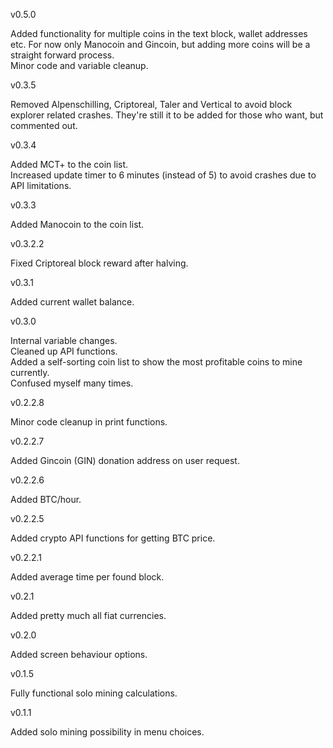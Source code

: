 v0.5.0

Added functionality for multiple coins in the text block, wallet addresses etc. For now only Manocoin and Gincoin, but adding more coins will be a straight forward process.<br>
Minor code and variable cleanup.

v0.3.5

Removed Alpenschilling, Criptoreal, Taler and Vertical to avoid block explorer related crashes. They're still it to be added for those who want, but commented out.

v0.3.4

Added MCT+ to the coin list.<br>
Increased update timer to 6 minutes (instead of 5) to avoid crashes due to API limitations.<br>

v0.3.3

Added Manocoin to the coin list.

v0.3.2.2

Fixed Criptoreal block reward after halving.

v0.3.1

Added current wallet balance.

v0.3.0

Internal variable changes.<br>
Cleaned up API functions.<br>
Added a self-sorting coin list to show the most profitable coins to mine currently.<br>
Confused myself many times.<br>

v0.2.2.8

Minor code cleanup in print functions.

v0.2.2.7

Added Gincoin (GIN) donation address on user request.

v0.2.2.6

Added BTC/hour.

v0.2.2.5

Added crypto API functions for getting BTC price.

v0.2.2.1

Added average time per found block.

v0.2.1

Added pretty much all fiat currencies.

v0.2.0

Added screen behaviour options.

v0.1.5

Fully functional solo mining calculations.

v0.1.1

Added solo mining possibility in menu choices.
